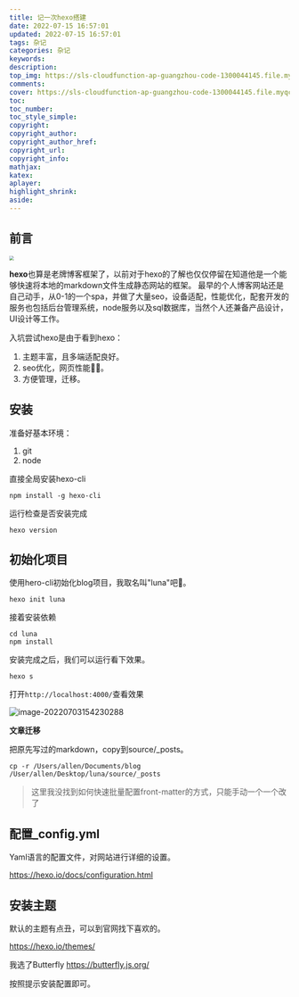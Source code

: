 ```yaml
---
title: 记一次hexo搭建
date: 2022-07-15 16:57:01
updated: 2022-07-15 16:57:01
tags: 杂记
categories: 杂记
keywords:
description:
top_img: https://sls-cloudfunction-ap-guangzhou-code-1300044145.file.myqcloud.com/upload/hexo.png
comments:
cover: https://sls-cloudfunction-ap-guangzhou-code-1300044145.file.myqcloud.com/upload/hexo.png
toc:
toc_number:
toc_style_simple:
copyright:
copyright_author:
copyright_author_href:
copyright_url:
copyright_info:
mathjax:
katex:
aplayer:
highlight_shrink:
aside:
---
```



## 前言

<img src="https://sls-cloudfunction-ap-guangzhou-code-1300044145.file.myqcloud.com/upload/hexo.png" style="zoom:50%;" />

**hexo**也算是老牌博客框架了，以前对于hexo的了解也仅仅停留在知道他是一个能够快速将本地的markdown文件生成静态网站的框架。
最早的个人博客网站还是自己动手，从0-1的一个spa，并做了大量seo，设备适配，性能优化，配套开发的服务也包括后台管理系统，node服务以及sql数据库，当然个人还兼备产品设计，UI设计等工作。

入坑尝试hexo是由于看到hexo：

1. 主题丰富，且多端适配良好。
2. seo优化，网页性能👍🏻。
3. 方便管理，迁移。



## 安装

准备好基本环境：

1. git
2. node

直接全局安装hexo-cli

```shell
npm install -g hexo-cli
```

运行检查是否安装完成

```shell
hexo version
```



## 初始化项目

使用hero-cli初始化blog项目，我取名叫"luna"吧🌛。

```shell
hexo init luna
```

接着安装依赖

```shell
cd luna
npm install
```

安装完成之后，我们可以运行看下效果。

```shell
hexo s
```

打开`http://localhost:4000/`查看效果

![image-20220703154230288](https://sls-cloudfunction-ap-guangzhou-code-1300044145.file.myqcloud.com/upload/image-20220703154230288.png)



**文章迁移**

把原先写过的markdown，copy到source/_posts。

```shell
cp -r /Users/allen/Documents/blog /User/allen/Desktop/luna/source/_posts
```

> 这里我没找到如何快速批量配置front-matter的方式，只能手动一个一个改了



## 配置_config.yml

Yaml语言的配置文件，对网站进行详细的设置。

https://hexo.io/docs/configuration.html



## 安装主题

默认的主题有点丑，可以到官网找下喜欢的。

https://hexo.io/themes/

我选了Butterfly
https://butterfly.js.org/

按照提示安装配置即可。

